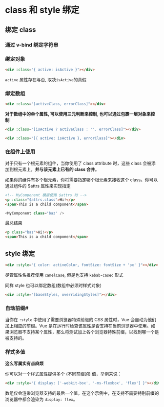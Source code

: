 # class 和 style 绑定

## 绑定 class

### 通过 v-bind 绑定字符串

### 绑定对象

```html
<div :class="{ active: isActive }"></div>
```

`active` 属性存在与否, 取决`isActive`的真假

### 绑定数组

```html
<div :class="[activeClass, errorClass]"></div>
```

**对于数组中的单个属性, 可以使用三元判断来控制, 也可以通过包裹一层对象来控制**

```html
<div :class="[isActive ? activeClass : '', errorClass]"></div>

<div :class="[{ active: isActive }, errorClass]"></div>
```

### 在组件上使用

对于只有一个根元素的组件，当你使用了 class attribute 时，这些 class 会被添加到根元素上，**并与该元素上已有的 class 合并**。

如果你的组件有多个根元素，你将需要指定哪个根元素来接收这个 class。你可以通过组件的 $attrs 属性来实现指定

```html
<!-- MyComponent 模板使用 $attrs 时 -->
<p :class="$attrs.class">Hi!</p>
<span>This is a child component</span>
```

```js
<MyComponent class='baz' />
```

最总结果

```html
<p class="baz">Hi!</p>
<span>This is a child component</span>
```

## style 绑定

```html
<div :style="{ color: activeColor, fontSize: fontSize + 'px' }"></div>
```

尽管属性名推荐使用 `camelCase`, 但是也支持 `kebab-cased` 形式

同样 style 也可以绑定数组(数组中必须时样式对象)

```html
<div :style="[baseStyles, overridingStyles]"></div>
```

### 自动前缀#

当你在 `:style` 中使用了需要浏览器特殊前缀的 CSS 属性时，Vue 会自动为他们加上相应的前缀。Vue 是在运行时检查该属性是否支持在当前浏览器中使用。如果浏览器不支持某个属性，那么将测试加上各个浏览器特殊前缀，以找到哪一个是被支持的。

### 样式多值

**这么写属实有点麻烦**

你可以对一个样式属性提供多个 (不同前缀的) 值，举例来说：

```html
<div :style="{ display: ['-webkit-box', '-ms-flexbox', 'flex'] }"></div>
```

数组仅会渲染浏览器支持的最后一个值。在这个示例中，在支持不需要特别前缀的浏览器中都会渲染为 `display: flex`。

